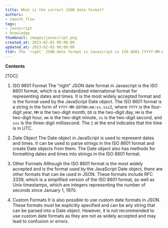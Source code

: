 ```yaml
---
title: What is the correct JSON date format?
authors:
- smooth_flow
tags:
- javascript
- knowledge
thumbnail: images/javascript.png
created_at: 2023-02-03 00:00:00
updated_at: 2023-02-03 00:00:00
tldr: The `right` JSON date format in Javascript is ISO 8601 (YYYY-MM-DDTHHmmss.sssZ).
---
```


**Contents**

[TOC]

1. ISO 8601 Format
The "right" JSON date format in Javascript is the ISO 8601 format, which is a standardized international format for representing dates and times. It is the most widely accepted format and is the format used by the JavaScript Date object. The ISO 8601 format is a string in the form of `YYYY-MM-DDTHH:mm:ss.sssZ`, where `YYYY` is the four-digit year, `MM` is the two-digit month, `DD` is the two-digit day, `HH` is the two-digit hour, `mm` is the two-digit minute, `ss` is the two-digit second, and `sss` is the three-digit millisecond. The `Z` at the end indicates that the time is in UTC.

2. Date Object
The Date object in JavaScript is used to represent dates and times. It can be used to parse strings in the ISO 8601 format and create Date objects from them. The Date object also has methods for formatting dates and times into strings in the ISO 8601 format.

3. Other Formats
Although the ISO 8601 format is the most widely accepted and is the format used by the JavaScript Date object, there are other formats that can be used in JSON. These formats include RFC 3339, which is a simplified version of the ISO 8601 format, as well as Unix timestamps, which are integers representing the number of seconds since January 1, 1970.

4. Custom Formats
It is also possible to use custom date formats in JSON. These formats must be explicitly specified and can be any string that can be parsed into a Date object. However, it is not recommended to use custom date formats as they are not as widely accepted and may lead to confusion or errors.

